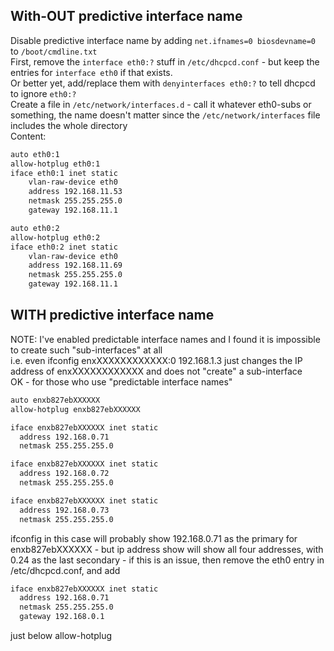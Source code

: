 ## With-OUT predictive interface name
Disable predictive interface name by adding `net.ifnames=0 biosdevname=0` to `/boot/cmdline.txt`</br>
First, remove the `interface eth0:?` stuff in `/etc/dhcpcd.conf` - but keep the entries for `interface eth0` if that exists.</br>
Or better yet, add/replace them with `denyinterfaces eth0:?` to tell dhcpcd to ignore `eth0:?`</br>
Create a file in `/etc/network/interfaces.d` - call it whatever eth0-subs or something, the name doesn't matter since the `/etc/network/interfaces` file includes the whole directory</br>
Content:
```bash
auto eth0:1
allow-hotplug eth0:1
iface eth0:1 inet static
    vlan-raw-device eth0
    address 192.168.11.53
    netmask 255.255.255.0
    gateway 192.168.11.1

auto eth0:2
allow-hotplug eth0:2
iface eth0:2 inet static
    vlan-raw-device eth0
    address 192.168.11.69
    netmask 255.255.255.0
    gateway 192.168.11.1
```

## WITH predictive interface name
NOTE: I've enabled predictable interface names and I found it is impossible to create such "sub-interfaces" at all
</br>
i.e. even ifconfig enxXXXXXXXXXXXX:0 192.168.1.3 just changes the IP address of enxXXXXXXXXXXXX and does not "create" a sub-interface
</br>
OK - for those who use "predictable interface names"
```bash
auto enxb827ebXXXXXX
allow-hotplug enxb827ebXXXXXX

iface enxb827ebXXXXXX inet static
  address 192.168.0.71
  netmask 255.255.255.0

iface enxb827ebXXXXXX inet static
  address 192.168.0.72
  netmask 255.255.255.0

iface enxb827ebXXXXXX inet static
  address 192.168.0.73
  netmask 255.255.255.0
```

ifconfig in this case will probably show 192.168.0.71 as the primary for enxb827ebXXXXXX - but ip address show will show all four addresses, with 0.24 as the last secondary - if this is an issue, then remove the eth0 entry in /etc/dhcpcd.conf, and add
```bash
iface enxb827ebXXXXXX inet static
  address 192.168.0.71
  netmask 255.255.255.0
  gateway 192.168.0.1
```
just below allow-hotplug
